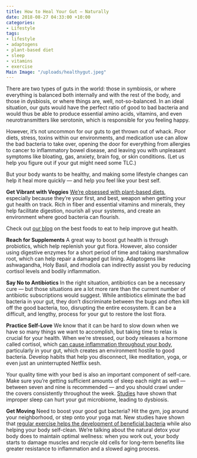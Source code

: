 ```yaml
---
title: How to Heal Your Gut – Naturally
date: 2018-08-27 04:33:00 +10:00
categories:
- Lifestyle
tags:
- lifestyle
- adaptogens
- plant-based diet
- sleep
- vitamins
- exercise
Main Image: "/uploads/healthygut.jpeg"
---
```


There are two types of guts in the world: those in symbiosis, or where everything is balanced both internally and with the rest of the body, and those in dysbiosis, or where things are, well, not-so-balanced. In an ideal situation, our guts would have the perfect ratio of good to bad bacteria and would thus be able to produce essential amino acids, vitamins, and even neurotransmitters like serotonin, which is responsible for you feeling happy. 

However, it’s not uncommon for our guts to get thrown out of whack. Poor diets, stress, toxins within our environments, and medication use can allow the bad bacteria to take over, opening the door for everything from allergies to cancer to inflammatory bowel disease, and leaving you with unpleasant symptoms like bloating, gas, anxiety, brain fog, or skin conditions. (Let us help you figure out if your gut might need some TLC.) 

But your body wants to be healthy, and making some lifestyle changes can help it heal more quickly — and help you feel like your best self. 

**Get Vibrant with Veggies**
[We’re obsessed with plant-based diets](https://www.soulara.com.au/on-the-menu), especially because they’re your first, and best, weapon when getting your gut health on track. Rich in fiber and essential vitamins and minerals, they help facilitate digestion, nourish all your systems, and create an environment where good bacteria can flourish.

Check out [our blog](blog.soulara.com.au) on the best foods to eat to help improve gut health. 

**Reach for Supplements**
A great way to boost gut health is through probiotics, which help replenish your gut flora. However, also consider using digestive enzymes for a short period of time and taking marshmallow root, which can help repair a damaged gut lining. Adaptogens like ashwagandha, Holy Basil, and rhodiola can indirectly assist you by reducing cortisol levels and bodily inflammation.

**Say No to Antibiotics**
In the right situation, antibiotics can be a necessary cure — but those situations are a lot more rare than the current number of antibiotic subscriptions would suggest. While antibiotics eliminate the bad bacteria in your gut, they don’t discriminate between the bugs and often kill off the good bacteria, too, disrupting the entire ecosystem. It can be a difficult, and lengthy, process for your gut to restore the lost flora.

**Practice Self-Love**
We know that it can be hard to slow down when we have so many things we want to accomplish, but taking time to relax is crucial for your health. When we’re stressed, our body releases a hormone called cortisol, which [can cause inflammation throughout your body](https://www.ncbi.nlm.nih.gov/pmc/articles/PMC1592668/), particularly in your gut, which creates an environment hostile to good bacteria. Develop habits that help you disconnect, like meditation, yoga, or even just an uninterrupted Netflix sesh.

Your quality time with your bed is also an important component of self-care. Make sure you’re getting sufficient amounts of sleep each night as well — between seven and nine is recommended — and you should crawl under the covers consistently throughout the week. [Studies](https://www.ncbi.nlm.nih.gov/pubmed/25417104) have shown that improper sleep can hurt your gut microbiome, leading to dysbiosis.  

**Get Moving**
Need to boost your good gut bacteria? Hit the gym, jog around your neighborhood, or step onto your yoga mat. New studies have shown that [regular exercise helps the development of beneficial bacteria](https://www.nytimes.com/2018/01/03/well/move/exercise-microbiome-health-weight-gut-bacteria.html) while also helping your body self-clean. We’re talking about the natural detox your body does to maintain optimal wellness: when you work out, your body starts to damage muscles and recycle old cells for long-term benefits like greater resistance to inflammation and a slowed aging process. 
